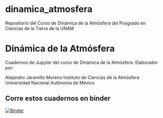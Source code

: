 # dinamica_atmosfera
Repositorio del Curso de Dinámica de la Atmósfera del Posgrado en Ciencias de la Tierra de la UNAM
# Dinámica de la Atmósfera
Cuadernos de Jupyter del curso de Dinámica de la Atmósfera.
Elaborador por:

Alejandro Jaramillo Moreno
Instituto de Ciencias de la Atmósfera
Universidad Nacional Autónoma de México



## Corre estos cuadernos en binder

[![Binder](https://mybinder.org/badge_logo.svg)](https://mybinder.org/v2/gh/ajaramillomoreno/dinamica_atmosfera/HEAD)
